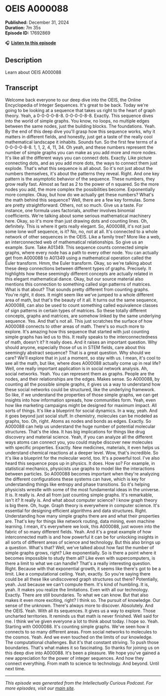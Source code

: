 # OEIS A000088

**Published:** December 31, 2024  
**Duration:** 7m 35s  
**Episode ID:** 17692869

🎧 **[Listen to this episode](https://intellectuallycurious.buzzsprout.com/2529712/episodes/17692869-oeis-a000088)**

## Description

Learn about OEIS A000088

## Transcript

Welcome back everyone to our deep dive into the OEIS, the Online Encyclopedia of Integer Sequences. It's great to be back. Today we're going to be looking at a sequence that takes us right to the heart of graph theory. Yeah, a 0-0-0-0-8-8. 0-0-0-0-8-8. Exactly. This sequence dives into the world of simple graphs. You know, no loops, no multiple edges between the same nodes, just the building blocks. The foundations. Yeah. By the end of this deep dive you'll grasp how this sequence works, why it matters in different fields, and honestly, just get a taste of the really cool mathematical landscape it inhabits. Sounds fun. So the first few terms of a 0-0-0-0-8-8. 1, 1, 2, 4, 11, 34. Oh yeah, and these numbers represent the number of simple graphs you can make as you add more and more nodes. It's like all the different ways you can connect dots. Exactly. Like picture connecting dots, and as you add more dots, the ways to connect them just explode. That's what this sequence is all about. So it's not just about the numbers themselves, it's about the patterns they reveal. Right. And one key pattern is the asymptotic behavior of the sequence. These numbers, they grow really fast. Almost as fast as 2 to the power of n squared. So the more nodes you add, the more complex the possibilities become. Exponentially more complex. Okay, but how do we actually get these numbers? What's the math behind this sequence? Well, there are a few key formulas. Some are pretty straightforward. Others, not so much. Give us a taste. For instance, one formula uses factorials, another involves binomial coefficients. We're talking about some serious mathematical machinery here. Okay, so it's more than just drawing dots and counting lines. Oh, definitely. This is where it gets really elegant. So, A000088, it's not just some lone wolf sequence, is it? No, no, not at all. It's connected to a whole network of other sequences in the OEIS. Like a family tree? More like a web, an interconnected web of mathematical relationships. So give us an example. Sure. Take A01349. This sequence counts connected simple graphs, where every node has a path to every other node. You can actually get from A000088 to A01349 using a mathematical operation called the Euler transform. Hmm, the Euler transform. Okay, so we're talking about these deep connections between different types of graphs. Precisely. It highlights how these seemingly different concepts are actually related in this elegant mathematical dance. Okay, but our source material also mentions this connection to something called sign patterns of matrices. What is that about? That sounds pretty different from counting graphs. You're right, it does. It might seem like we've jumped to a whole different area of math, but that's the beauty of it all. It turns out the same sequence, A000088, can also be used to count something called equivalence classes of sign patterns in certain types of matrices. So these totally different concepts, graphs and matrices, are somehow linked by the same underlying sequence. Yes. And that's not all. This just scratches the surface of how A000088 connects to other areas of math. There's so much more to explore. It's amazing how this sequence that started with just counting simple graphs has led us to this. It really speaks to the interconnectedness of math, doesn't it? It really does. And it raises an important question. Why should anyone, especially those of us in STEM fields, care about this seemingly abstract sequence? That is a great question. Why should we care? We'll explore that in just a moment, so stay with us. I mean, it's cool to see all the math, but like, where does A000088 actually come up in real life? Well, one really important application is in social network analysis. Ah, social networks. Yeah. You can represent them as graphs. People are the nodes, and their relationships are the edges. Makes sense. So A000088, by counting all the possible simple graphs, it gives us a way to understand how these social networks could be structured, like the underlying framework. So like, if we understand the properties of those simple graphs, we can get insights into how information spreads, how communities form. Yeah, even how like marketing campaigns might be designed for maximum impact. All sorts of things. It's like a blueprint for social dynamics. In a way, yeah. And it goes beyond just social stuff. In chemistry, molecules can be modeled as graphs, too. Oh, right. Atoms as nodes and bonds as edges. Exactly. So A000088 can help us understand the huge number of potential molecular structures. That's the idea. It has big implications for things like drug discovery and material science. Yeah, if you can analyze all the different ways atoms can connect you, you could maybe discover new molecules with specific properties. Exactly. New medicines, materials, it even helps us understand chemical reactions at a deeper level. Wow, that's incredible. So it's like a blueprint for the molecular world, too. It's a powerful tool. I've also heard this sequence pops up in physics. It does. How so? For example, in statistical mechanics, physicists use graphs to model like the interactions between particles. So A000088 becomes important when they're analyzing the different configurations these systems can have, which is key for understanding things like entropy and phase transitions. So it's helping physicists wrestle with some of the most fundamental ideas in the universe. It is. It really is. And all from just counting simple graphs. It's remarkable, isn't it? It really is. And what about computer science? I know graph theory is big there. Oh, huge. Graph theory is everywhere in computer science. It's essential for designing efficient algorithms and data structures. Right. Understanding how many simple graphs there are and what their properties are. That's key for things like network routing, data mining, even machine learning. I mean, it's everywhere we look, this A000088, just woven into the fabric of so many different fields. Yeah. And it's a great example of how interconnected math is and how powerful it can be for unlocking insights in all sorts of different areas of science and technology. But this also brings up a question. What's that? Well, we've talked about how fast the number of simple graphs grows, right? Like exponentially. So is there a point where it becomes impossible to study them all? Like even with supercomputers, is there a limit to what we can handle? That's a really interesting question. Right. Because with that exponential growth, it seems like there's got to be a limit. Like a computational ceiling. Yeah, exactly. So you're saying there could be all these like undiscovered graph structures out there? Potentially, yeah. Just because we can't compute them. It's kind of humbling. It is, yeah. It makes you realize the limitations. Even with all our technology. Exactly. There are still boundaries. To what we can know. But that also makes it even more exciting, right? I think so. The pursuit of knowledge. Our sense of the unknown. There's always more to discover. Absolutely. And the OEIS. Yeah. With all its sequences. It gives us a way to explore. Those uncharted territories. It reminds us that math is never finished. Well said for me. I think we've given everyone a lot to think about today. I hope so. Yeah. Starting with O000088. It's counting simple graphs. We've seen how it connects to so many different areas. From social networks to molecules to the cosmos. Yeah. And we even touched on the limits of our knowledge. The computational challenges. But it's that constant striving. To push those boundaries. That's what makes it so fascinating. So thanks for joining us on this deep dive into A000088. It's been a pleasure. We hope you've gained a new appreciation for the power of integer sequences. And how they connect everything. From math to science to technology. And beyond. Until next time.

---
*This episode was generated from the Intellectually Curious Podcast. For more episodes, visit our [main site](https://intellectuallycurious.buzzsprout.com).*
